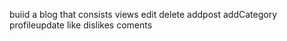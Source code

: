 buiid a blog that consists views edit delete addpost addCategory profileupdate like dislikes coments
